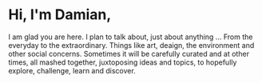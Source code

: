# Hi, I'm Damian,

I am glad you are here. I plan to talk about, just about anything ... From the everyday to the extraordinary. Things like art, deaign, the environment and other social concerns. Sometimes it will be carefully curated and at other times, all mashed together, juxtoposing ideas and topics, to hopefully explore, challenge, learn and discover. 
